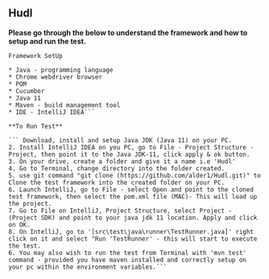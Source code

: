 ## Hudl
**Please go through the below to understand the framework and how to setup and run the test.**

```Framework SetUp```

```* Selenium webDriver
* Java - programming language
* Chrome webdriver browser
* POM
* Cucumber
* Java 11
* Maven - build management tool
* IDE - IntelliJ IDEA```

**To Run Test**

``` Download, install and setup Java JDK (Java 11) on your PC.
2. Install IntelliJ IDEA on you PC, go to File - Project Structure - Project, then point it to the Java JDK-11, click apply & ok button.
3. On your drive, create a folder and give it a name i.e 'Hudl' 
4. Go to Terminal, change directory into the folder created.
5. use git command "git clone (https://github.com/alder1/Hudl.git)" to Clone the test framework into the created folder on your PC.
6. Launch IntelliJ, go to File - select Open and point to the cloned test framework, then select the pom.xml file (MAC)- This will load up the project.
7. Go to File on IntelliJ, Project Structure, select Project - (Project SDK) and point to your java jdk 11 location. Apply and click on OK.
8. On IntelliJ, go to '[src\test\java\runner\TestRunner.java]' right click on it and select "Run 'TestRunner' - this will start to execute the test.
6. You may also wish to run the test from Terminal with 'mvn test' command - provided you have maven installed and correctly setup on your pc within the environment variables.```

